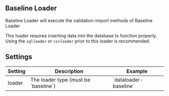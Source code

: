 Baseline Loader
---

Baseline Loader will execute the validation-import methods of Baseline Loader

This loader requires inserting data into the database to function properly. Using the `sqlloader` or `csvloader` prior to this loader is recommended.

Settings
---

<table>
<thead>
   <tr>
      <th>Setting</th>
      <th>Description</th>
      <th>Example</th>
   </tr>
</thead>
<tbody>
   <tr>
      <td>loader</td>
      <td>The loader type (must be `baseline`)</td>
      <td>`dataloader-baseline`</td>
   </tr>
</tbody>
</table>

